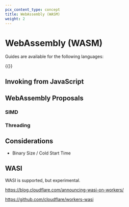 ```yaml
---
pcx_content_type: concept
title: WebAssembly (WASM)
weight: 2
---
```


# WebAssembly (WASM)

Guides are available for the following languages:

{{<directory-listing>}}

## Invoking from JavaScript

## WebAssembly Proposals
### SIMD
### Threading

## Considerations

* Binary Size / Cold Start Time

## WASI

WASI is supported, but experimental. 

https://blog.cloudflare.com/announcing-wasi-on-workers/

https://github.com/cloudflare/workers-wasi